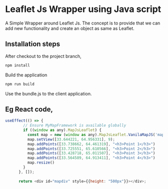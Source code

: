 # Leaflet Js Wrapper using Java script

A Simple Wrapper around Leaflet Js. The concept is to provide that we can add new functionality and create an object as same as Leaflet.

## Installation steps

After checkout to the project branch,
```bash
npm install
```
Build the application
```bash
npm run build
```

Use the bundle.js to the client application.

## Eg React code,
```javascript
useEffect(() => {
        // Ensure MyMapFramework is available globally
        if ((window as any).MapJsLeaflet) {
          const map = new (window as any).MapJsLeaflet.VanilaMapJS('mapdiv', { center: [33.644221, 64.956331], zoom: 9 });
          map.setView([33.644221, 64.956331], 9);
          map.addPoints([33.738662, 64.461319], "<h3>Point 1</h3>")
          map.addPoints([33.725551, 65.610566], "<h3>Point 2</h3>")
          map.addPoints([33.428718, 65.011507], "<h3>Point 3</h3>")
          map.addPoints([33.564589, 64.913411], "<h3>Point 4</h3>")
          map.resize()
        }
      }, []);
    
      return <div id="mapdiv" style={{height: "500px"}}></div>;
```